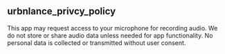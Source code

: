 ## urbnlance_privcy_policy
This app may request access to your microphone for recording audio. 
We do not store or share audio data unless needed for app functionality. 
No personal data is collected or transmitted without user consent.

